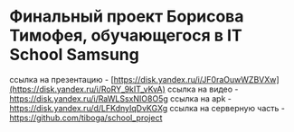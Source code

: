 # Финальный проект Борисова Тимофея, обучающегося в IT School Samsung
ссылка на презентацию - [https://disk.yandex.ru/i/JF0raOuwWZBVXw](https://disk.yandex.ru/i/RoRY_9kIT_vKvA)
ссылка на видео - https://disk.yandex.ru/i/RaWLSsxNIO8O5g
ссылка на apk - https://disk.yandex.ru/d/LFKdnyIqDvKGXg
ссылка на серверную часть - https://github.com/tiboga/school_project
